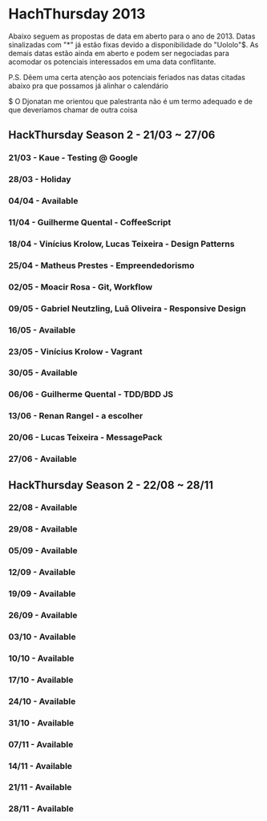 # HachThursday 2013

Abaixo seguem as propostas de data em aberto para o ano de 2013. Datas sinalizadas com "*" já estão fixas devido a 
disponibilidade do "Uololo"$. As demais datas estão ainda em aberto e podem ser negociadas para acomodar os 
potenciais interessados em uma data conflitante.

P.S. Dêem uma certa atenção aos potenciais feriados nas datas citadas abaixo pra que possamos já alinhar o calendário

$ O Djonatan me orientou que palestranta não é um termo adequado e de que deveríamos chamar de outra coisa

## HackThursday Season 2 - 21/03 ~ 27/06

### 21/03 - Kaue - Testing @ Google
### 28/03 - Holiday
### 04/04 - Available
### 11/04 - Guilherme Quental - CoffeeScript
### 18/04 - Vinícius Krolow, Lucas Teixeira - Design Patterns
### 25/04 - Matheus Prestes - Empreendedorismo
### 02/05 - Moacir Rosa - Git, Workflow
### 09/05 - Gabriel Neutzling, Luã Oliveira - Responsive Design
### 16/05 - Available
### 23/05 - Vinícius Krolow - Vagrant
### 30/05 - Available
### 06/06 - Guilherme Quental - TDD/BDD JS
### 13/06 - Renan Rangel - a escolher
### 20/06 - Lucas Teixeira - MessagePack
### 27/06 - Available


## HackThursday Season 2 - 22/08 ~ 28/11

### 22/08 - Available
### 29/08 - Available
### 05/09 - Available
### 12/09 - Available
### 19/09 - Available
### 26/09 - Available
### 03/10 - Available
### 10/10 - Available
### 17/10 - Available
### 24/10 - Available
### 31/10 - Available
### 07/11 - Available
### 14/11 - Available
### 21/11 - Available
### 28/11 - Available
